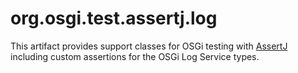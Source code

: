 # org.osgi.test.assertj.log

This artifact provides support classes for OSGi testing with [AssertJ](https://github.com/assertj/assertj-core) including custom assertions for the OSGi Log Service types.

